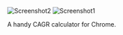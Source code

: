 ![Screenshot2](https://github.com/Teddy-94/cagr-calculator-chrome/assets/71083405/e6e2cef7-e969-4ace-ad08-ccffad6945bf)
![Screenshot1](https://github.com/Teddy-94/cagr-calculator-chrome/assets/71083405/d658f690-a3c5-406b-8c9c-961181abffa9)


A handy CAGR calculator for Chrome.
